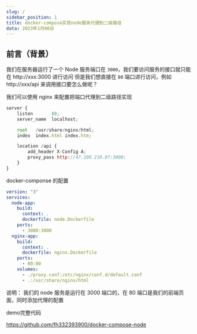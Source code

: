 ```yaml
---
slug: /
sidebar_position: 1
title: docker-compose实现node服务代理到二级路径
data: 2023年1月06日
---
```


## 前言（背景）

我们在服务器运行了一个 Node 服务端口在 `3000`，我们要访问服务的接口就只能在 http://xxx:3000 进行访问
但是我们想直接在 `80` 端口进行访问，例如 http://xxx/api 来调用接口要怎么做呢？

我们可以使用 nginx 来配置把端口代理到二级路径实现

```js
server {
    listen       80;
    server_name  localhost;

    root   /usr/share/nginx/html;
    index  index.html index.htm;

    location /api {
        add_header X-Config A;
        proxy_pass http://47.108.210.87:3000;
    }
}
```

docker-componse 的配置

```yaml
version: "3"
services:
  node-app:
    build:
      context: .
      dockerfile: node.Dockerfile
    ports:
      - 3000:3000
  nginx-app:
    build:
      context: .
      dockerfile: nginx.Dockerfile
    ports:
      - 80:80
    volumes:
      - ./proxy.conf:/etc/nginx/conf.d/default.conf
      - .:/usr/share/nginx/html
```

说明：
我们的 node 服务是运行在 3000 端口的，在 80 端口是我们的前端页面，同时添加代理的配置

demo完整代码

https://github.com/fh332393900/docker-compose-node

